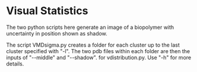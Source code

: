 # Visual Statistics
The two python scripts here generate an image of a biopolymer with uncertainty in position shown as shadow.

The script VMDsigma.py creates a folder for each cluster up to the last cluster specified with "-l". The two pdb files within each folder are then the inputs of "--middle" and "--shadow". for vdistribution.py. Use "-h" for more details.

